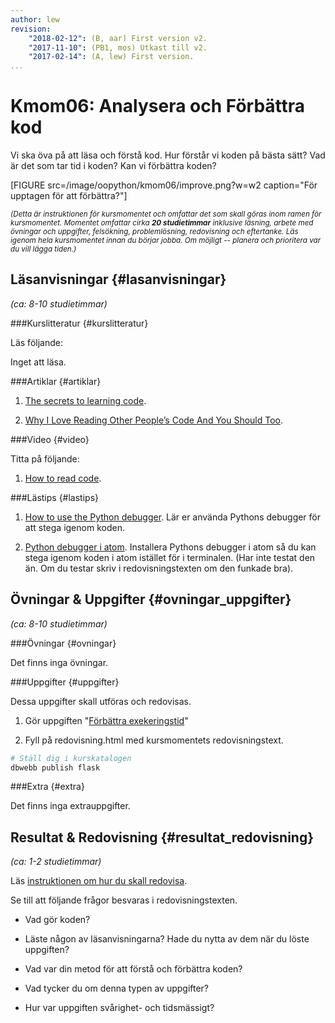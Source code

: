 ```yaml
---
author: lew
revision:
    "2018-02-12": (B, aar) First version v2.
    "2017-11-10": (PB1, mos) Utkast till v2.
    "2017-02-14": (A, lew) First version.
...
```

Kmom06: Analysera och Förbättra kod
====================================


Vi ska öva på att läsa och förstå kod. Hur förstår vi koden på bästa sätt? Vad är det som tar tid i koden? Kan vi förbättra koden?

<!--more-->

[FIGURE src=/image/oopython/kmom06/improve.png?w=w2 caption="För upptagen för att förbättra?"]


<small><i>(Detta är instruktionen för kursmomentet och omfattar det som skall göras inom ramen för kursmomentet. Momentet omfattar cirka **20 studietimmar** inklusive läsning, arbete med övningar och uppgifter, felsökning, problemlösning, redovisning och eftertanke. Läs igenom hela kursmomentet innan du börjar jobba. Om möjligt -- planera och prioritera var du vill lägga tiden.)</i></small>



Läsanvisningar  {#lasanvisningar}
---------------------------------

*(ca: 8-10 studietimmar)*


###Kurslitteratur  {#kurslitteratur}

Läs följande:

Inget att läsa.



###Artiklar {#artiklar}

1. [The secrets to learning code](http://blog.teamtreehouse.com/the-secret-to-learning-code).

1. [Why I Love Reading Other People’s Code And You Should Too](https://www.skorks.com/2010/05/why-i-love-reading-other-peoples-code-and-you-should-too/).



###Video  {#video}

Titta på följande:

1. [How to read code](https://www.youtube.com/watch?v=-KgU5sxGtuM).

###Lästips {#lastips}

1. [How to use the Python debugger](https://www.digitalocean.com/community/tutorials/how-to-use-the-python-debugger). Lär er använda Pythons debugger för att stega igenom koden.

1. [Python debugger i atom](https://atom.io/packages/python-debugger). Installera Pythons debugger i atom så du kan stega igenom koden i atom istället för i terminalen. (Har inte testat den än. Om du testar skriv i redovisningstexten om den funkade bra).



Övningar & Uppgifter  {#ovningar_uppgifter}
-------------------------------------------

*(ca: 8-10 studietimmar)*



###Övningar {#ovningar}

Det finns inga övningar.



###Uppgifter {#uppgifter}

Dessa uppgifter skall utföras och redovisas.

1. Gör uppgiften "[Förbättra exekeringstid](uppgift/improve-exectime)"  

1. Fyll på redovisning.html med kursmomentets redovisningstext.

```bash
# Ställ dig i kurskatalogen
dbwebb publish flask
```


###Extra {#extra}

Det finns inga extrauppgifter.

<!--Big O analys av deras kod!!!! kanske som vanlig uppgift om det går snabbt för dem med den smo finns -->


Resultat & Redovisning  {#resultat_redovisning}
-----------------------------------------------

*(ca: 1-2 studietimmar)*

Läs [instruktionen om hur du skall redovisa](./../redovisa).

Se till att följande frågor besvaras i redovisningstexten.

* Vad gör koden?

* Läste någon av läsanvisningarna? Hade du nytta av dem när du löste uppgiften?

* Vad var din metod för att förstå och förbättra koden?

* Vad tycker du om denna typen av uppgifter?

* Hur var uppgiften svårighet- och tidsmässigt?
